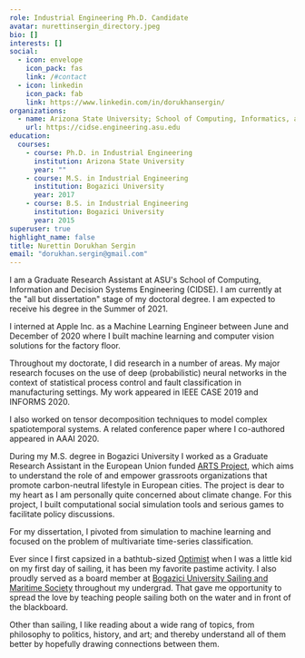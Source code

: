 ```yaml
---
role: Industrial Engineering Ph.D. Candidate
avatar: nurettinsergin_directory.jpeg
bio: []
interests: []
social:
  - icon: envelope
    icon_pack: fas
    link: /#contact
  - icon: linkedin
    icon_pack: fab
    link: https://www.linkedin.com/in/dorukhansergin/
organizations:
  - name: Arizona State University; School of Computing, Informatics, and Decision Systems Engineering
    url: https://cidse.engineering.asu.edu
education:
  courses:
    - course: Ph.D. in Industrial Engineering
      institution: Arizona State University
      year: ""
    - course: M.S. in Industrial Engineering
      institution: Bogazici University
      year: 2017
    - course: B.S. in Industrial Engineering
      institution: Bogazici University
      year: 2015
superuser: true
highlight_name: false
title: Nurettin Dorukhan Sergin
email: "dorukhan.sergin@gmail.com"
---
```

I am a Graduate Research Assistant at ASU's School of Computing, Information and Decision Systems Engineering (CIDSE). I am currently at the "all but dissertation" stage of my doctoral degree. I am expected to receive his degree in the Summer of 2021. 

I interned at Apple Inc. as a Machine Learning Engineer between June and December of 2020 where I built machine learning and computer vision solutions for the factory floor.

Throughout my doctorate, I did research in a number of areas. My major research focuses on the use of deep (probabilistic) neural networks in the context of statistical process control and fault classification in manufacturing settings. My work appeared in IEEE CASE 2019 and INFORMS 2020.

I also worked on tensor decomposition techniques to model complex spatiotemporal systems. A related conference paper where I co-authored appeared in AAAI 2020.

During my M.S. degree in Bogazici University I worked as a Graduate Research Assistant in the European Union funded [ARTS Project](http://acceleratingtransitions.eu), which aims to understand the role of and empower grassroots organizations that promote carbon-neutral lifestyle in European cities. The project is dear to my heart as I am personally quite concerned about climate change. For this project, I built computational social simulation tools and serious games to facilitate policy discussions. 

For my dissertation, I pivoted from simulation to machine learning and focused on the problem of multivariate time-series classification.

Ever since I first capsized in a bathtub-sized [Optimist](https://en.wikipedia.org/wiki/Optimist_(dinghy)) when I was a little kid on my first day of sailing, it has been my favorite pastime activity. I also proudly served as a board member at [Bogazici University Sailing and Maritime Society](http://yelken.boun.edu.tr) throughout my undergrad. That gave me opportunity to spread the love by teaching people sailing both on the water and in front of the blackboard.

Other than sailing, I like reading about a wide rang of topics, from philosophy to politics, history, and art; and thereby understand all of them better by hopefully drawing connections between them.

